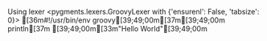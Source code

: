 Using lexer <pygments.lexers.GroovyLexer with {'ensurenl': False, 'tabsize': 0}>
[36m#!/usr/bin/env groovy[39;49;00m[37m[39;49;00m
println[37m [39;49;00m[33m"Hello World"[39;49;00m
